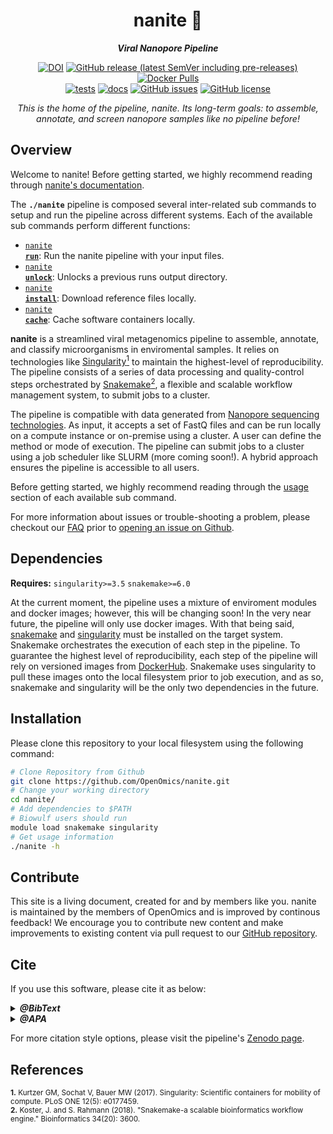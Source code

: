 <div align="center">
   
  <h1>nanite 🔬</h1>
  
  **_Viral Nanopore Pipeline_**

  [![DOI](https://zenodo.org/badge/DOI/10.5281/zenodo.7477631.svg)](https://doi.org/10.5281/zenodo.7477631) [![GitHub release (latest SemVer including pre-releases)](https://img.shields.io/github/v/release/OpenOmics/nanite?color=blue&include_prereleases)](https://github.com/OpenOmics/nanite/releases) [![Docker Pulls](https://img.shields.io/docker/pulls/skchronicles/nanite)](https://hub.docker.com/repository/docker/skchronicles/nanite)<br>[![tests](https://github.com/OpenOmics/nanite/workflows/tests/badge.svg)](https://github.com/OpenOmics/nanite/actions/workflows/main.yaml) [![docs](https://github.com/OpenOmics/nanite/workflows/docs/badge.svg)](https://github.com/OpenOmics/nanite/actions/workflows/docs.yml) [![GitHub issues](https://img.shields.io/github/issues/OpenOmics/nanite?color=brightgreen)](https://github.com/OpenOmics/nanite/issues)  [![GitHub license](https://img.shields.io/github/license/OpenOmics/nanite)](https://github.com/OpenOmics/nanite/blob/main/LICENSE) 
  
  <i>
    This is the home of the pipeline, nanite. Its long-term goals: to assemble, annotate, and screen nanopore samples like no pipeline before!
  </i>
</div>

## Overview
Welcome to nanite! Before getting started, we highly recommend reading through [nanite's documentation](https://openomics.github.io/nanite/).

The **`./nanite`** pipeline is composed several inter-related sub commands to setup and run the pipeline across different systems. Each of the available sub commands perform different functions: 

 * [<code>nanite <b>run</b></code>](https://openomics.github.io/nanite/usage/run/): Run the nanite pipeline with your input files.
 * [<code>nanite <b>unlock</b></code>](https://openomics.github.io/nanite/usage/unlock/): Unlocks a previous runs output directory.
 * [<code>nanite <b>install</b></code>](https://openomics.github.io/nanite/usage/install/): Download reference files locally.
 * [<code>nanite <b>cache</b></code>](https://openomics.github.io/nanite/usage/cache/): Cache software containers locally.

**nanite** is a streamlined viral metagenomics pipeline to assemble, annotate, and classify microorganisms in enviromental samples. It relies on technologies like [Singularity<sup>1</sup>](https://singularity.lbl.gov/) to maintain the highest-level of reproducibility. The pipeline consists of a series of data processing and quality-control steps orchestrated by [Snakemake<sup>2</sup>](https://snakemake.readthedocs.io/en/stable/), a flexible and scalable workflow management system, to submit jobs to a cluster.

The pipeline is compatible with data generated from [Nanopore sequencing technologies](https://nanoporetech.com/). As input, it accepts a set of FastQ files and can be run locally on a compute instance or on-premise using a cluster. A user can define the method or mode of execution. The pipeline can submit jobs to a cluster using a job scheduler like SLURM (more coming soon!). A hybrid approach ensures the pipeline is accessible to all users.

Before getting started, we highly recommend reading through the [usage](https://openomics.github.io/nanite/usage/run/) section of each available sub command.

For more information about issues or trouble-shooting a problem, please checkout our [FAQ](https://openomics.github.io/nanite/faq/questions/) prior to [opening an issue on Github](https://github.com/OpenOmics/nanite/issues).

## Dependencies
**Requires:** `singularity>=3.5`  `snakemake>=6.0`

At the current moment, the pipeline uses a mixture of enviroment modules and docker images; however, this will be changing soon! In the very near future, the pipeline will only use docker images. With that being said, [snakemake](https://snakemake.readthedocs.io/en/stable/getting_started/installation.html) and [singularity](https://singularity.lbl.gov/all-releases) must be installed on the target system. Snakemake orchestrates the execution of each step in the pipeline. To guarantee the highest level of reproducibility, each step of the pipeline will rely on versioned images from [DockerHub](https://hub.docker.com/orgs/nciccbr/repositories). Snakemake uses singularity to pull these images onto the local filesystem prior to job execution, and as so, snakemake and singularity will be the only two dependencies in the future.

## Installation
Please clone this repository to your local filesystem using the following command:
```bash
# Clone Repository from Github
git clone https://github.com/OpenOmics/nanite.git
# Change your working directory
cd nanite/
# Add dependencies to $PATH
# Biowulf users should run
module load snakemake singularity
# Get usage information
./nanite -h
```

## Contribute 
This site is a living document, created for and by members like you. nanite is maintained by the members of OpenOmics and is improved by continous feedback! We encourage you to contribute new content and make improvements to existing content via pull request to our [GitHub repository](https://github.com/OpenOmics/nanite).

## Cite

If you use this software, please cite it as below:  

<details>
  <summary><b><i>@BibText</i></b></summary>
 
```text
@software{Kuhn_OpenOmics_nanite_2022,
  author = {Skyler Kuhn and Paul Schaughency},
  doi    = {10.5281/zenodo.7477631},
  title  = {OpenOmics/nanite},
  month  = dec,
  year   = 2022,
  url    = {https://github.com/OpenOmics/nanite/}
}
```

</details>

<details>
  <summary><b><i>@APA</i></b></summary>

```text
Skyler Kuhn, & Paul Schaughency. (2022). OpenOmics/nanite [Computer software]. https://doi.org/10.5281/zenodo.7477631
```

</details>

For more citation style options, please visit the pipeline's [Zenodo page](https://doi.org/10.5281/zenodo.7477631).

## References
<sup>**1.**  Kurtzer GM, Sochat V, Bauer MW (2017). Singularity: Scientific containers for mobility of compute. PLoS ONE 12(5): e0177459.</sup>  
<sup>**2.**  Koster, J. and S. Rahmann (2018). "Snakemake-a scalable bioinformatics workflow engine." Bioinformatics 34(20): 3600.</sup>  
